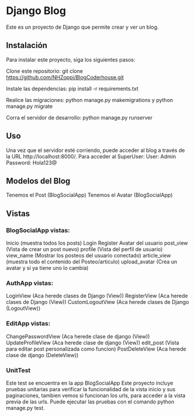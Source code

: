 # Django Blog
Este es un proyecto de Django que permite crear y ver un blog.

## Instalación
Para instalar este proyecto, siga los siguientes pasos:

Clone este repositorio: git clone https://github.com/NHZoppi/BlogCoderhouse.git

Instale las dependencias: pip install -r requirements.txt

Realice las migraciones: python manage.py makemigrations y python manage.py migrate

Corra el servidor de desarrollo: python manage.py runserver

## Uso
Una vez que el servidor esté corriendo, puede acceder al blog a través de la URL http://localhost:8000/.
Para acceder al SuperUser: 
User: Admin
Password: Hola123@

## Modelos del Blog

Tenemos el Post (BlogSocialApp)
Tenemos el Avatar (BlogSocialApp)

## Vistas

### BlogSocialApp vistas:

Inicio (muestra todos los posts)
Login 
Register
Avatar del usuario
post_view (Vista de crear un post nuevo)
profile (Vista del perfil de usuario)
view_name (Mostrar los posteos del usuario conectado)
article_view (muestra todo el contenido del Posteo/articulo)
upload_avatar (Crea un avatar y si ya tiene uno lo cambia)

### AuthApp vistas:

LoginView (Aca herede clases de Django (View))
RegisterView (Aca herede clases de Django (View))
CustomLogoutView (Aca herede clases de Django (LogoutView))

### EditApp vistas:

ChangePasswordView (Aca herede clase de django (View))
UpdateProfileView (Aca herede clase de django (View))
edit_post (Vista para editar post personalizada como funcion)
PostDeleteView (Aca herede clase de django (DeleteView))

### UnitTest
Este test se encuentra en la app BlogSocialApp
Este proyecto incluye pruebas unitarias para verificar la funcionalidad de la vista inicio y sus paginaciones, tambien vemos si funcionan los urls, para acceder a la vista previa de las urls. Puede ejecutar las pruebas con el comando python manage.py test.